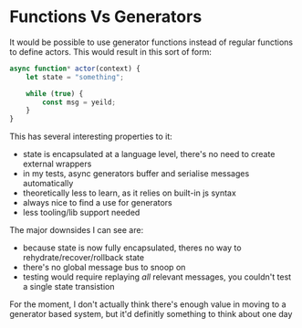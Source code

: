 # Functions Vs Generators

It would be possible to use generator functions instead of regular functions to define actors. This would result in this sort of form:

```javascript
async function* actor(context) {
	let state = "something";

	while (true) {
		const msg = yeild;
	}
}
```

This has several interesting properties to it:

-   state is encapsulated at a language level, there's no need to create external wrappers
-   in my tests, async generators buffer and serialise messages automatically
-   theoretically less to learn, as it relies on built-in js syntax
-   always nice to find a use for generators
-   less tooling/lib support needed

The major downsides I can see are:

-   because state is now fully encapsulated, theres no way to rehydrate/recover/rollback state
-   there's no global message bus to snoop on
-   testing would require replaying _all_ relevant messages, you couldn't test a single state transistion

For the moment, I don't actually think there's enough value in moving to a generator based system, but it'd definitly something to think about one day
